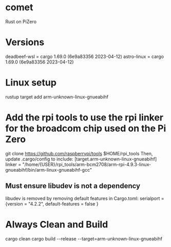 # comet
Rust on PiZero

# Versions
deadbeef-wsl = cargo 1.69.0 (6e9a83356 2023-04-12)
astro-linux  = cargo 1.69.0 (6e9a83356 2023-04-12)
# Linux setup
rustup target add arm-unknown-linux-gnueabihf
# Add the rpi tools to use the rpi linker for the broadcom chip used on the Pi Zero
git clone https://github.com/raspberrypi/tools $HOME/rpi_tools
Then, update .cargo/config to include:
[target.arm-unknown-linux-gnueabihf]
linker = "/home/{USER}/rpi_tools/arm-bcm2708/arm-rpi-4.9.3-linux-gnueabihf/bin/arm-linux-gnueabihf-gcc"

## Must ensure libudev is not a dependency
libudev is removed by removing default features in Cargo.toml: serialport = {version = "4.2.2", default-features = false } 

# Always Clean and Build
cargo clean
cargo build --release --target=arm-unknown-linux-gnueabihf